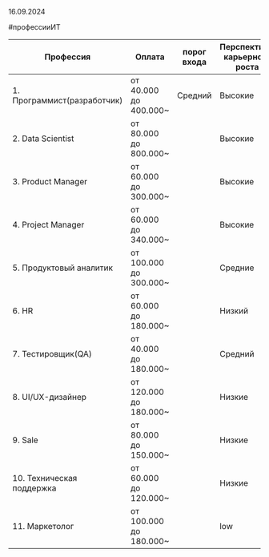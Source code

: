 16.09.2024

 #профессииИТ  

| Профессия                   | Оплата                  | порог входа | Перспективы карьерного роста |
| --------------------------- | ----------------------- | ----------- | ---------------------------- |
| 1. Программист(разработчик) | от 40.000 до 400.000~   | Средний     | Высокие                      |
| 2. Data Scientist           | от 80.000 до 800.000~   |             | Высокие                      |
| 3. Product Manager          | от 60.000 до 300.000~   |             | Высокие                      |
| 4. Project Manager          | от 60.000 до 340.000~   |             | Высокие                      |
| 5. Продуктовый аналитик     | от 100.000 до 300.000~  |             | Средние                      |
| 6. HR                       | от 60.000 до 180.000~   |             | Низкий                       |
| 7. Тестировщик(QA)          | от 40.000 до 180.000~   |             | Средний                      |
| 8. UI/UX-дизайнер           | от 120.000 до  180.000~ |             | Низкие                       |
| 9. Sale                     | от 80.000 до 150.000~   |             | Низкие                       |
| 10. Техническая поддержка   | от 60.000 до 120.000~   |             | Низкие                       |
| 11. Маркетолог              | от 100.000 до 180.000~  |             | low                          |
